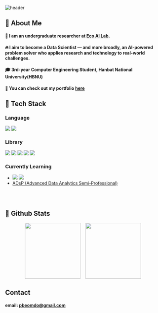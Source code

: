 <div>
  
  <!--Header-->
  ![header](https://capsule-render.vercel.app/api?type=waving&color=gradient&height=300&section=header&text=Good%20to%20see%20you%20%F0%9F%A4%97)
  
</div>

<div>
  <!--Body-->
  
  ## 👀 About Me
  #### :raising_hand: I am an undergraduate researcher at [Eco AI Lab](https://sites.google.com/view/ecoai/introduction).  
  #### :fire: I aim to become a Data Scientist — and more broadly, an AI-powered problem solver who applies research and technology to real-world challenges. 
  #### :mortar_board: 3rd-year Computer Engineering Student, Hanbat National University(HBNU)  
  #### 📂 You can check out my portfolio [here](https://github.com/beomdo-park/Portfolio)  
    
    
  
  ## 🧱 Tech Stack
  ### Language
  <!--Python-->
  <img src="https://img.shields.io/badge/Python-3776AB?style=flat-square&logo=Python&logoColor=white"/>
  <!--JavaScript-->
  <img src="https://img.shields.io/badge/JavaScript-F7DF1E?style=flat-square&logo=JavaScript&logoColor=white"/>
  <br/>
  
  ### Library
  <!--pandas-->
  <img src="https://img.shields.io/badge/-Pandas-333333?style=flat&logo=pandas"/>
  <!--scikit-learn-->
  <img src="https://img.shields.io/badge/scikit--learn-F7931E?style=flat-square&logo=scikit-learn&logoColor=white"/>
  <!--Matplotlib-->
  <img src="https://img.shields.io/badge/-Matplotlib-000000?style=flat&logo=python"/>
  <!--Seaborn-->
  <img src="https://img.shields.io/badge/Seaborn-3776AB?style=flat&logo=python&logoColor=white&size=40x40"/>
  <!--Selenium-->
  <img src="https://img.shields.io/badge/Selenium-43B02A?style=flat-square&logo=Selenium&logoColor=white"/>
  <br/>
  
  ### Currently Learning
  <!--PyTorch-->  <!--postgresql-->
  - <img src="https://img.shields.io/badge/PyTorch-EE4C2C?style=flat-square&logo=PyTorch&logoColor=white"/> <img src="https://img.shields.io/badge/postgresql-336791?style=flat-square&logo=postgresql&logoColor=white"/>
  - [ADsP (Advanced Data Analytics Semi-Professional)](https://www.dataq.or.kr/www/sub/a_06.do#none)
  <br/>
  <br/>
  
  ## 🤔 Github Stats

<p align="center">
  <img src="https://github-readme-stats.vercel.app/api?username=beomdo-park&show_icons=true&theme=default" height="180" />
  &nbsp;&nbsp;
  <img src="https://github-readme-stats.vercel.app/api/top-langs/?username=beomdo-park&layout=compact&theme=default" height="180" />
</p>
</div>

  ## Contact  
  #### email: pbeomdo@gmail.com
  
